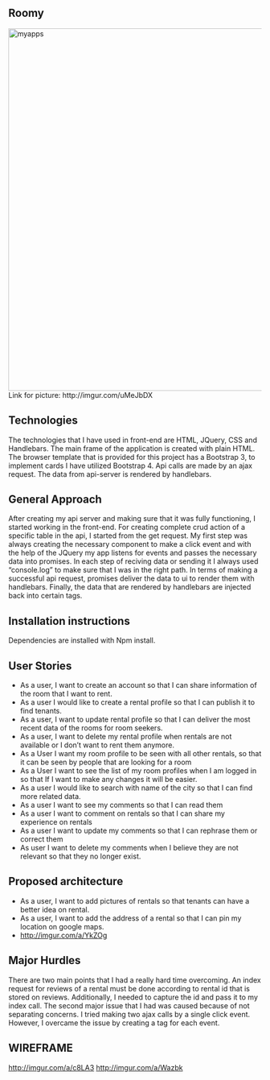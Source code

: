 ## Roomy ##
<img width="720" alt="myapps" src="https://cloud.githubusercontent.com/assets/19995421/24551589/03d8924c-15f1-11e7-8c7b-e9c6a6d87180.png">
Link for picture: http://imgur.com/uMeJbDX

## Technologies ##
The technologies that I have used in front-end are HTML, JQuery, CSS and Handlebars. The main frame of the application is created with plain HTML. The browser template that is provided for this project has a Bootstrap 3, to implement cards I have utilized Bootstrap 4. Api calls are made by an ajax request. The data from api-server is rendered by handlebars.

## General Approach ##
After creating my api server and making sure that it was fully functioning, I started working in the front-end. For creating complete crud action of a specific table in the api, I started from the get request. My first step was always creating the necessary component to make a click event and with the help of the JQuery my app listens for events and passes the necessary data into promises. In each step of reciving data or sending it I always used “console.log” to make sure that I was in the right path. In terms of making a successful api request, promises deliver the data to ui to render them with handlebars. Finally, the data that are rendered by handlebars are injected back into certain tags.

## Installation instructions ##
Dependencies are installed with Npm install.

## User Stories ##
* As a user, I want to create an account so that I can share information of the room that I want to rent.
* As a user I would like to create a rental profile so that I can publish it to find tenants.
* As a user, I want to update rental profile so that I can deliver the most recent data of the rooms for room seekers.
* As a user, I want to delete my rental profile when rentals are not available or I don’t want to rent them anymore.
* As a User I want my room profile to be seen with all other rentals, so that it can be seen by people that are looking for a room
* As a User I want to see the list of my room profiles when I am logged in so that If I want to make any changes it will be easier.
* As a user I would like to search with name of the city so that I can find more related data.
* As a user I  want to see my comments so that I can read them
* As a user I want to comment on rentals so  that I can share my experience on rentals
* As a user I want to update my comments so that I can rephrase them or correct them
* As user I want to delete my comments when I believe they are not relevant  so that they no longer exist.

## Proposed architecture ##
* As a user, I want to add pictures of rentals so that tenants can have a better idea on rental.
* As a user, I want to add the address of a rental so that I can pin my location on google maps.
* http://imgur.com/a/YkZOg

## Major Hurdles ##
There are two main points that I had a really hard time overcoming. An index request for reviews of a rental must be done according to rental id that is stored on reviews. Additionally, I needed to capture the id and pass it to my index call.
The second major issue that I had was caused because of not separating concerns. I tried making two ajax calls by a single click event. However, I overcame the issue by creating a tag for each event.

## WIREFRAME ##
http://imgur.com/a/c8LA3
http://imgur.com/a/Wazbk
